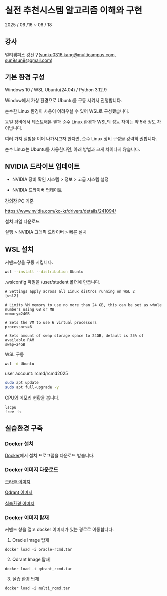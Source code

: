 # 실전 추천시스템 알고리즘 이해와 구현

2025 / 06 /16 ~ 06 / 18

## 강사

멀티캠퍼스 강선구(sunku0316.kang@multicampus.com, sun9sun9@gmail.com)

## 기본 환경 구성

Windows 10 / WSL Ubuntu(24.04) / Python 3.12.9

Window에서 가상 환경으로 Ubuntu를 구동 시켜서 진행합니다. 

순수한 Linux 환경이 사용이 어려우실 수 있어 WSL로 구성했습니다. 

동일 장비에서 테스트해본 결과 순수 Linux 환경과 WSL의 성능 차이는 약 5배 정도 차이납니다. 

여러 가지 실험을 이어 나가시고자 한다면, 순수 Linux 장비 구성을 강력히 권합니다.

순수 Linux는 Ubuntu를 사용한다면, 아래 방법과 크게 차이나지 않습니다.

## NVIDIA 드라이브 업데이트

- NVIDIA 장비 확인
시스템 > 정보 > 고급 시스템 설정

- NVIDIA 드라이버 업데이트


강의장 PC 기준

https://www.nvidia.com/ko-kr/drivers/details/241094/

설치 파일 다운로드 

실행 > NVIDIA 그래픽 드라이버 > 빠른 설치

## WSL 설치

커맨드창을 구동 시킵니다.

```cmd
wsl --install --distribution Ubuntu
```

.wslconfig 파일을 /user/student 폴더에 만듭니다.
```
# Settings apply across all Linux distros running on WSL 2
[wsl2]

# Limits VM memory to use no more than 24 GB, this can be set as whole numbers using GB or MB
memory=24GB 

# Sets the VM to use 6 virtual processors
processors=6

# Sets amount of swap storage space to 24GB, default is 25% of available RAM
swap=24GB
```

WSL 구동

```cmd
wsl -d Ubuntu
```
user account: rcmd/rcmd2025

```bash
sudo apt update
sudo apt full-upgrade -y
```

CPU와 메모리 현황을 봅니다.
```
lscpu
free -h
```



## 실습환경 구축

### Docker 설치

[Docker](https://www.docker.com/get-started/)에서 설치 프로그램을 다운로드 받습니다.

### Docker 이미지 다운로드

[오라클 이미지](https://drive.google.com/file/d/1gjBAFlSTNfYWN4q5g-2pJ5LaTSkUNaT7/view?usp=drive_link)

[Qdrant 이미지](https://drive.google.com/file/d/1nnvgbnBvZtrAubOTuAajQllvcSWccb5h/view?usp=drive_link)

[실습환경 이미지](https://drive.google.com/file/d/1wZzDF3B2EYj5BpXIqBfE37UvZiILNw21/view?usp=drive_link)

### Docker 이미지 탑재

커멘드 창을 열고 docker 이미지가 있는 경로로 이동합니다.

1. Oracle Image 탑재

```
docker load -i oracle-rcmd.tar
```

2. Qdrant Image 탑재

```
docker load -i qdrant_rcmd.tar
```

3. 실습 환경 탑재

```
docker load -i multi_rcmd.tar
```
